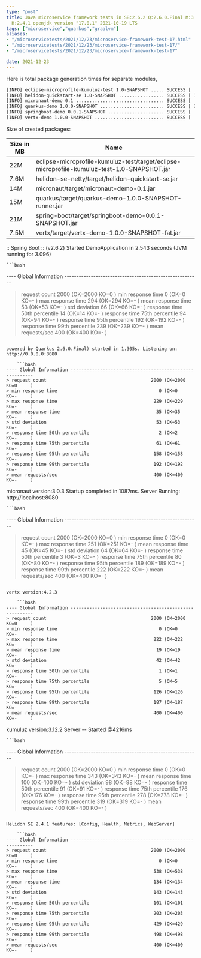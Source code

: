 ```yaml
---
type: "post"
title: Java microservice framework tests in SB:2.6.2 Q:2.6.0.Final M:3.2.3 V:4.2.3
  H:2.4.1 openjdk version "17.0.1" 2021-10-19 LTS
tags: ["microservice","quarkus","graalvm"]
aliases:
- "/microservicetests/2021/12/23/microservice-framework-test-17.html"
- "/microservicetests/2021/12/23/microservice-framework-test-17/"
- "/microservicetests/2021/12/23/microservice-framework-test-17"

date: 2021-12-23
---
```

 
Here is total package generation times for separate modules,
```bash
[INFO] eclipse-microprofile-kumuluz-test 1.0-SNAPSHOT ..... SUCCESS [  6.061 s]
[INFO] helidon-quickstart-se 1.0-SNAPSHOT ................. SUCCESS [ 11.790 s]
[INFO] micronaut-demo 0.1 ................................. SUCCESS [  8.879 s]
[INFO] quarkus-demo 1.0.0-SNAPSHOT ........................ SUCCESS [ 20.340 s]
[INFO] springboot-demo 0.0.1-SNAPSHOT ..................... SUCCESS [  0.711 s]
[INFO] vertx-demo 1.0.0-SNAPSHOT .......................... SUCCESS [  4.915 s]
```
Size of created packages:

| Size in MB |  Name |
|------------|-------|
| 22M | eclipse-microprofile-kumuluz-test/target/eclipse-microprofile-kumuluz-test-1.0-SNAPSHOT.jar |
| 7.6M | helidon-se-netty/target/helidon-quickstart-se.jar |
| 14M | micronaut/target/micronaut-demo-0.1.jar |
| 15M | quarkus/target/quarkus-demo-1.0.0-SNAPSHOT-runner.jar |
| 21M | spring-boot/target/springboot-demo-0.0.1-SNAPSHOT.jar |
| 7.5M | vertx/target/vertx-demo-1.0.0-SNAPSHOT-fat.jar |


:: Spring Boot :: (v2.6.2) Started DemoApplication in 2.543 seconds (JVM running for 3.096)

    ```bash
---- Global Information --------------------------------------------------------
> request count                                       2000 (OK=2000   KO=0     )
> min response time                                      0 (OK=0      KO=-     )
> max response time                                    294 (OK=294    KO=-     )
> mean response time                                    53 (OK=53     KO=-     )
> std deviation                                         66 (OK=66     KO=-     )
> response time 50th percentile                         14 (OK=14     KO=-     )
> response time 75th percentile                         94 (OK=94     KO=-     )
> response time 95th percentile                        192 (OK=192    KO=-     )
> response time 99th percentile                        239 (OK=239    KO=-     )
> mean requests/sec                                    400 (OK=400    KO=-     )
```

powered by Quarkus 2.6.0.Final) started in 1.305s. Listening on: http://0.0.0.0:8080

    ```bash
---- Global Information --------------------------------------------------------
> request count                                       2000 (OK=2000   KO=0     )
> min response time                                      0 (OK=0      KO=-     )
> max response time                                    229 (OK=229    KO=-     )
> mean response time                                    35 (OK=35     KO=-     )
> std deviation                                         53 (OK=53     KO=-     )
> response time 50th percentile                          2 (OK=2      KO=-     )
> response time 75th percentile                         61 (OK=61     KO=-     )
> response time 95th percentile                        158 (OK=158    KO=-     )
> response time 99th percentile                        192 (OK=192    KO=-     )
> mean requests/sec                                    400 (OK=400    KO=-     )
```

micronaut version:3.0.3 Startup completed in 1087ms. Server Running: http://localhost:8080

    ```bash
---- Global Information --------------------------------------------------------
> request count                                       2000 (OK=2000   KO=0     )
> min response time                                      0 (OK=0      KO=-     )
> max response time                                    251 (OK=251    KO=-     )
> mean response time                                    45 (OK=45     KO=-     )
> std deviation                                         64 (OK=64     KO=-     )
> response time 50th percentile                          3 (OK=3      KO=-     )
> response time 75th percentile                         80 (OK=80     KO=-     )
> response time 95th percentile                        189 (OK=189    KO=-     )
> response time 99th percentile                        222 (OK=222    KO=-     )
> mean requests/sec                                    400 (OK=400    KO=-     )
```

vertx version:4.2.3

    ```bash
---- Global Information --------------------------------------------------------
> request count                                       2000 (OK=2000   KO=0     )
> min response time                                      0 (OK=0      KO=-     )
> max response time                                    222 (OK=222    KO=-     )
> mean response time                                    19 (OK=19     KO=-     )
> std deviation                                         42 (OK=42     KO=-     )
> response time 50th percentile                          1 (OK=1      KO=-     )
> response time 75th percentile                          5 (OK=5      KO=-     )
> response time 95th percentile                        126 (OK=126    KO=-     )
> response time 99th percentile                        187 (OK=187    KO=-     )
> mean requests/sec                                    400 (OK=400    KO=-     )
```

kumuluz version:3.12.2 Server -- Started @4216ms

    ```bash
---- Global Information --------------------------------------------------------
> request count                                       2000 (OK=2000   KO=0     )
> min response time                                      0 (OK=0      KO=-     )
> max response time                                    343 (OK=343    KO=-     )
> mean response time                                   100 (OK=100    KO=-     )
> std deviation                                         98 (OK=98     KO=-     )
> response time 50th percentile                         91 (OK=91     KO=-     )
> response time 75th percentile                        176 (OK=176    KO=-     )
> response time 95th percentile                        278 (OK=278    KO=-     )
> response time 99th percentile                        319 (OK=319    KO=-     )
> mean requests/sec                                    400 (OK=400    KO=-     )
```

Helidon SE 2.4.1 features: [Config, Health, Metrics, WebServer]

    ```bash
---- Global Information --------------------------------------------------------
> request count                                       2000 (OK=2000   KO=0     )
> min response time                                      0 (OK=0      KO=-     )
> max response time                                    538 (OK=538    KO=-     )
> mean response time                                   134 (OK=134    KO=-     )
> std deviation                                        143 (OK=143    KO=-     )
> response time 50th percentile                        101 (OK=101    KO=-     )
> response time 75th percentile                        203 (OK=203    KO=-     )
> response time 95th percentile                        429 (OK=429    KO=-     )
> response time 99th percentile                        498 (OK=498    KO=-     )
> mean requests/sec                                    400 (OK=400    KO=-     )
```
